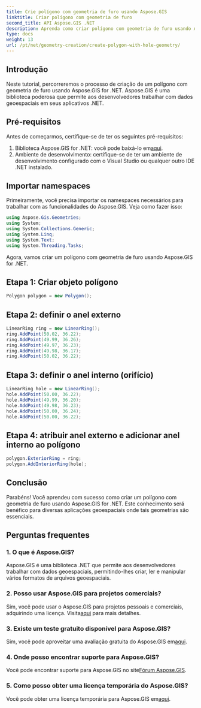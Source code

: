 ```yaml
---
title: Crie polígono com geometria de furo usando Aspose.GIS
linktitle: Criar polígono com geometria de furo
second_title: API Aspose.GIS .NET
description: Aprenda como criar polígono com geometria de furo usando Aspose.GIS for .NET. Tutorial passo a passo com exemplos de código.
type: docs
weight: 13
url: /pt/net/geometry-creation/create-polygon-with-hole-geometry/
---
```

## Introdução
Neste tutorial, percorreremos o processo de criação de um polígono com geometria de furo usando Aspose.GIS for .NET. Aspose.GIS é uma biblioteca poderosa que permite aos desenvolvedores trabalhar com dados geoespaciais em seus aplicativos .NET. 
## Pré-requisitos
Antes de começarmos, certifique-se de ter os seguintes pré-requisitos:
1. Biblioteca Aspose.GIS for .NET: você pode baixá-lo em[aqui](https://releases.aspose.com/gis/net/).
2. Ambiente de desenvolvimento: certifique-se de ter um ambiente de desenvolvimento configurado com o Visual Studio ou qualquer outro IDE .NET instalado.
## Importar namespaces
Primeiramente, você precisa importar os namespaces necessários para trabalhar com as funcionalidades do Aspose.GIS. Veja como fazer isso:

```csharp
using Aspose.Gis.Geometries;
using System;
using System.Collections.Generic;
using System.Linq;
using System.Text;
using System.Threading.Tasks;
```

Agora, vamos criar um polígono com geometria de furo usando Aspose.GIS for .NET.
## Etapa 1: Criar objeto polígono
```csharp
Polygon polygon = new Polygon();
```
## Etapa 2: definir o anel externo
```csharp
LinearRing ring = new LinearRing();
ring.AddPoint(50.02, 36.22);
ring.AddPoint(49.99, 36.26);
ring.AddPoint(49.97, 36.23);
ring.AddPoint(49.98, 36.17);
ring.AddPoint(50.02, 36.22);
```
## Etapa 3: definir o anel interno (orifício)
```csharp
LinearRing hole = new LinearRing();
hole.AddPoint(50.00, 36.22);
hole.AddPoint(49.99, 36.20);
hole.AddPoint(49.98, 36.23);
hole.AddPoint(50.00, 36.24);
hole.AddPoint(50.00, 36.22);
```
## Etapa 4: atribuir anel externo e adicionar anel interno ao polígono
```csharp
polygon.ExteriorRing = ring;
polygon.AddInteriorRing(hole);
```
## Conclusão
Parabéns! Você aprendeu com sucesso como criar um polígono com geometria de furo usando Aspose.GIS for .NET. Este conhecimento será benéfico para diversas aplicações geoespaciais onde tais geometrias são essenciais.
## Perguntas frequentes
### 1. O que é Aspose.GIS?
Aspose.GIS é uma biblioteca .NET que permite aos desenvolvedores trabalhar com dados geoespaciais, permitindo-lhes criar, ler e manipular vários formatos de arquivos geoespaciais.
### 2. Posso usar Aspose.GIS para projetos comerciais?
 Sim, você pode usar o Aspose.GIS para projetos pessoais e comerciais, adquirindo uma licença. Visita[aqui](https://purchase.aspose.com/buy) para mais detalhes.
### 3. Existe um teste gratuito disponível para Aspose.GIS?
 Sim, você pode aproveitar uma avaliação gratuita do Aspose.GIS em[aqui](https://releases.aspose.com/).
### 4. Onde posso encontrar suporte para Aspose.GIS?
 Você pode encontrar suporte para Aspose.GIS no site[Fórum Aspose.GIS](https://forum.aspose.com/c/gis/33).
### 5. Como posso obter uma licença temporária do Aspose.GIS?
 Você pode obter uma licença temporária para Aspose.GIS em[aqui](https://purchase.aspose.com/temporary-license/).